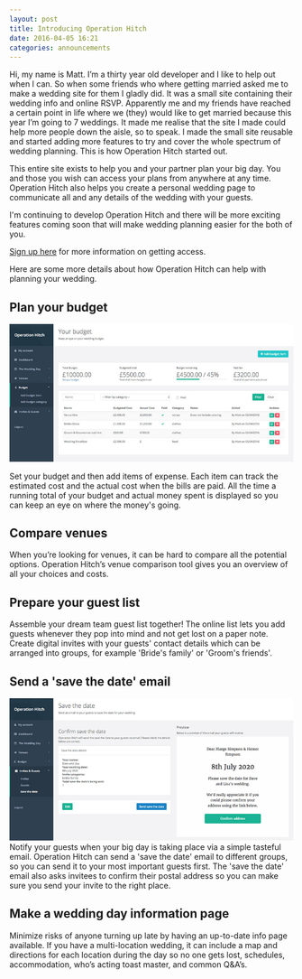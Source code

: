 ```yaml
---
layout: post
title: Introducing Operation Hitch
date: 2016-04-05 16:21
categories: announcements
---
```


Hi, my name is Matt. I’m a thirty year old developer and I like to help out when I can. So when some friends who where getting married asked me to make a wedding site for them I gladly did. It was a small site containing their wedding info and online RSVP. Apparently me and my friends have reached a certain point in life where we (they) would like to get married because this year I’m going to 7 weddings. It made me realise that the site I made could help more people down the aisle, so to speak. I made the small site reusable and started adding more features to try and cover the whole spectrum of wedding planning. This is how Operation Hitch started out.

This entire site exists to help you and your partner plan your big day. You and those you wish can access your plans from anywhere at any time. Operation Hitch also helps you create a personal wedding page to communicate all and any details of the wedding with your guests.

I'm continuing to develop Operation Hitch and there will be more exciting features coming soon that will make wedding planning easier for the both of you.

[Sign up here](https://operationhitch.com/) for more information on getting access.

Here are some more details about how Operation Hitch can help with planning your wedding.


## Plan your budget
_![Operation Hitch budget screenshot](/images/introducing/operation_hitch_budget_screenshot.jpg)_

Set your budget and then add items of expense. Each item can track the estimated cost and the actual cost when the bills are paid. All the time a running total of your budget and actual money spent is displayed so you can keep an eye on where the money's going.

## Compare venues
When you’re looking for venues, it can be hard to compare all the potential options. Operation Hitch’s venue comparison tool gives you an overview of all your choices and costs.

## Prepare your guest list
Assemble your dream team guest list together! The online list lets you add guests whenever they pop into mind and not get lost on a paper note. Create digital invites with your guests' contact details which can be arranged into groups, for example 'Bride's family' or 'Groom's friends'.

## Send a 'save the date' email
_![Operation Hitch save the date preview screenshot](/images/introducing/operation_hitch_save_the_date_screenshot.jpg)_
Notify your guests when your big day is taking place via a simple tasteful email. Operation Hitch can send a 'save the date' email to different groups, so you can send it to your most important guests first. The 'save the date' email also asks invitees to confirm their postal address so you can make sure you send your invite to the right place.

## Make a wedding day information page
Minimize risks of anyone turning up late by having an up-to-date info page available. If you have a multi-location wedding, it can include a map and directions for each location during the day so no one gets lost, schedules, accommodation, who’s acting toast master, and common Q&A’s.
